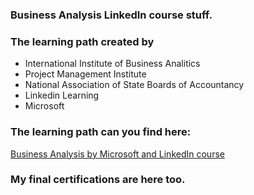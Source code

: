### Business Analysis LinkedIn course stuff.

### The learning path created by
- International Institute of Business Analitics
- Project Management Institute
- National Association of State Boards of Accountancy
- Linkedin Learning
- Microsoft

### The learning path can you find here:

[Business Analysis by Microsoft and LinkedIn course](https://www.linkedin.com/learning/paths/career-essentials-in-business-analysis-by-microsoft-and-linkedin)


### My final certifications are here too.



